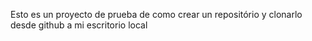 Esto es un proyecto de prueba de como crear un repositório y clonarlo desde github a mi escritorio local 

